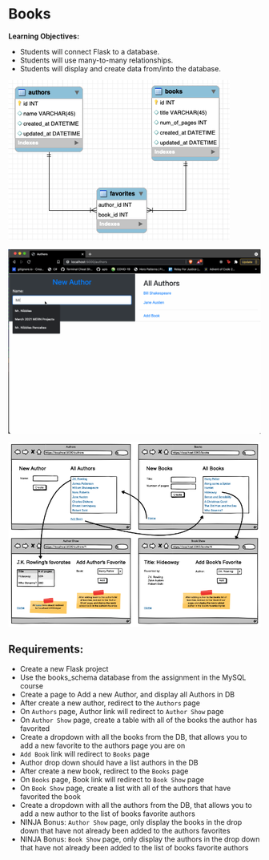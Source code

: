 # Books
**Learning Objectives:**

- Students will connect Flask to a database.
- Students will use many-to-many relationships.
- Students will display and create data from/into the database.

![Books](books.png)

![Image](image.gif)

![Wireframe](wireframe.png)

## Requirements:

- Create a new Flask project
- Use the books_schema database from the assignment in the MySQL course
- Create a page to Add a new Author, and display all Authors in DB
- After create a new author, redirect to the `Authors` page
- On `Authors` page, Author link will redirect to `Author Show` page
- On `Author Show` page, create a table with all of the books the author has favorited
- Create a dropdown with all the books from the DB, that allows you to add a new favorite to the authors page you are on
- `Add Book` link will redirect to `Books` page
- Author drop down should have a list authors in the DB
- After create a new book, redirect to the `Books` page
- On `Books` page, Book link will redirect to `Book Show` page
- On `Book Show` page, create a list with all of the authors that have favorited the book
- Create a dropdown with all the authors from the DB, that allows you to add a new author to the list of books favorite authors
- NINJA Bonus: `Author Show` page, only display the books in the drop down that have not already been added to the authors favorites
- NINJA Bonus: `Book Show` page, only display the authors in the drop down that have not already been added to the list of books favorite authors

